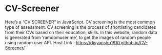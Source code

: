 # CV-Screener
Here’s a “CV SCREENER”  in JavaScript. CV screening is the most common type of assessment. CV screening is the process of shortlisting candidates from their CVs based on their education, skills. In this website,  random data is generated from ‘ramdomuser.me’, to get the images of random people using random user API.
Host Link : https://divyanshu1810.github.io/CV-Screener/
